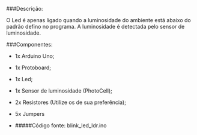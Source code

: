 ###Descrição:

O Led é apenas ligado quando a luminosidade do ambiente está abaixo do padrão defino no programa. A luminosidade é detectada pelo sensor de luminosidade.

###Componentes:

 - 1x Arduino Uno;
 - 1x Protoboard;
 - 1x Led;
 - 1x Sensor de luminosidade (PhotoCell);  
 - 2x Resistores (Utilize os de sua preferência);
 - 5x Jumpers

 - #####Código fonte: blink_led_ldr.ino
